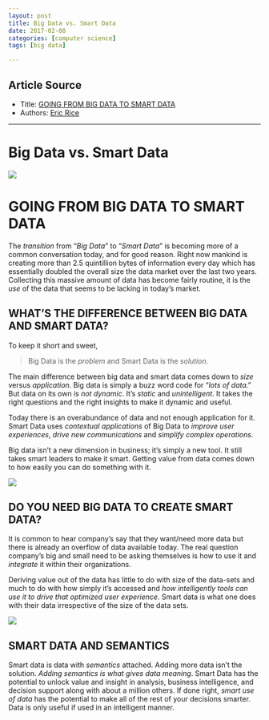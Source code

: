 ```yaml
---
layout: post
title: Big Data vs. Smart Data
date: 2017-02-08
categories: [computer science]
tags: [big data]

---
```


## Article Source
* Title: [GOING FROM BIG DATA TO SMART DATA](http://trepscore.com/big-data-to-smart-data/)
* Authors: [Eric Rice ](http://trepscore.com/author/eric/)

---

Big Data vs. Smart Data
===

![](http://trepscore.com/wp-content/uploads/2014/09/Big-Data-vs-Smart-Data.png)

# GOING FROM BIG DATA TO SMART DATA

The *transition* from “*Big Data*” to “*Smart Data*” is becoming more of a common conversation today, and for good reason. Right now mankind is creating more than 2.5 quintillion bytes of information every day which has essentially doubled the overall size the data market over the last two years. Collecting this massive amount of data has become fairly routine, it is the *use* of the data that seems to be lacking in today’s market.

## WHAT’S THE DIFFERENCE BETWEEN BIG DATA AND SMART DATA?

To keep it short and sweet, 
> Big Data is the *problem* and Smart Data is the *solution*. 

The main difference between big data and smart data comes down to *size* versus *application*. Big data is simply a buzz word code for “*lots of data*.” But data on its own is *not dynamic*. It’s *static* and *unintelligent*. It takes the right questions and the right insights to make it dynamic and useful.

Today there is an overabundance of data and not enough application for it. Smart Data uses *contextual applications* of Big Data to *improve user experiences*, *drive new communications* and *simplify complex operations*.

Big data isn’t a new dimension in business; it’s simply a new tool. It still takes smart leaders to make it smart. Getting value from data comes down to how easily you can do something with it.

![](http://sungsoo.githhub.com/images/smart-data.jpg)

## DO YOU NEED BIG DATA TO CREATE SMART DATA?

It is common to hear company’s say that they want/need more data but there is already an overflow of data available today. The real question company’s big and small need to be asking themselves is how to use it and *integrate* it within their organizations.

Deriving value out of the data has little to do with size of the data-sets and much to do with how simply it’s accessed and *how intelligently tools can use it to drive that optimized user experience*. Smart data is what one does with their data irrespective of the size of the data sets.

![](http://sungsoo.githhub.com/images/smart-data-property.png)

## SMART DATA AND SEMANTICS

Smart data is data with *semantics* attached. Adding more data isn’t the solution. *Adding semantics is what gives data meaning*. Smart Data has the potential to unlock value and insight in analysis, business intelligence, and decision support along with about a million others. If done right, *smart use of data* has the potential to make all of the rest of your decisions smarter. Data is only useful if used in an intelligent manner.

